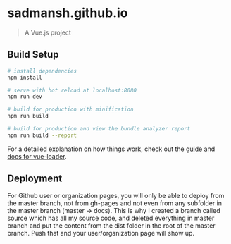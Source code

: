 # sadmansh.github.io

> A Vue.js project

## Build Setup

``` bash
# install dependencies
npm install

# serve with hot reload at localhost:8080
npm run dev

# build for production with minification
npm run build

# build for production and view the bundle analyzer report
npm run build --report
```

For a detailed explanation on how things work, check out the [guide](http://vuejs-templates.github.io/webpack/) and [docs for vue-loader](http://vuejs.github.io/vue-loader).

## Deployment

For Github user or organization pages, you will only be able to deploy from the master branch, not from gh-pages and not even from any subfolder in the master branch (master -> docs). This is why I created a branch called source which has all my source code, and deleted everything in master branch and put the content from the dist folder in the root of the master branch. Push that and your user/organization page will show up.
